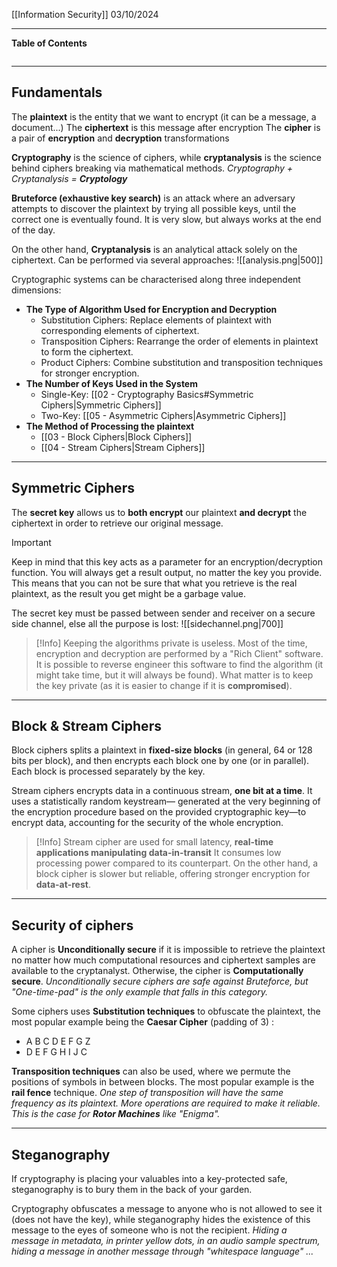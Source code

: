 [[Information Security]]
03/10/2024
****
**Table of Contents**
```table-of-contents
```

****
## Fundamentals

The **plaintext** is the entity that we want to encrypt (it can be a message, a document...)
The **ciphertext** is this message after encryption
The **cipher** is a pair of **encryption** and **decryption** transformations

**Cryptography** is the science of ciphers, while **cryptanalysis** is the science behind ciphers breaking via mathematical methods.
*Cryptography + Cryptanalysis = **Cryptology***


**Bruteforce (exhaustive key search)** is an attack where an adversary attempts to discover the plaintext by trying all possible keys, until the correct one is eventually found. It is very slow, but always works at the end of the day.

On the other hand, **Cryptanalysis** is an analytical attack solely on the ciphertext. Can be performed via several approaches:
![[analysis.png|500]]


Cryptographic systems can be characterised along three independent dimensions:
- **The Type of Algorithm Used for Encryption and Decryption**
    - Substitution Ciphers: Replace elements of plaintext with corresponding elements of ciphertext.
    - Transposition Ciphers: Rearrange the order of elements in plaintext to form the ciphertext.
    - Product Ciphers: Combine substitution and transposition techniques for stronger encryption.
- **The Number of Keys Used in the System**
    - Single-Key: [[02 - Cryptography Basics#Symmetric Ciphers|Symmetric Ciphers]]
    - Two-Key: [[05 - Asymmetric Ciphers|Asymmetric Ciphers]]
- **The Method of Processing the plaintext**
    - [[03 - Block Ciphers|Block Ciphers]] 
    - [[04 - Stream Ciphers|Stream Ciphers]]


****
## Symmetric Ciphers

The **secret key** allows us to **both encrypt** our plaintext **and decrypt** the ciphertext in order to retrieve our original message.

> [!Important] 
> Keep in mind that this key acts as a parameter for an encryption/decryption function. You will always get a result output, no matter the key you provide. 
> This means that you can not be sure that what you retrieve is the real plaintext, as the result you get might be a garbage value.

The secret key must be passed between sender and receiver on a secure side channel, else all the purpose is lost:
![[sidechannel.png|700]]

> [!Info] 
> Keeping the algorithms private is useless. Most of the time, encryption and decryption are performed by a "Rich Client" software. It is possible to reverse engineer this software to find the algorithm (it might take time, but it will always be found). What matter is to keep the key private (as it is easier to change if it is **compromised**).


*****
## Block & Stream Ciphers

Block ciphers splits a plaintext in **fixed-size blocks** (in general, 64 or 128 bits per block), and then encrypts each block one by one (or in parallel).
Each block is processed separately by the key.

Stream ciphers encrypts data in a continuous stream, **one bit at a time**. It uses a statistically random keystream— generated at the very beginning of the encryption procedure based on the provided cryptographic key—to encrypt data, accounting for the security of the whole encryption.

> [!Info] 
> Stream cipher are used for small latency, **real-time applications manipulating data-in-transit**
It consumes low processing power compared to its counterpart.
On the other hand, a block cipher is slower but reliable, offering stronger encryption for **data-at-rest**.


****
## Security of ciphers

A cipher is **Unconditionally secure** if it is impossible to retrieve the plaintext no matter how much computational resources and ciphertext samples are available to the cryptanalyst. Otherwise, the cipher is **Computationally secure**.
	*Unconditionally secure ciphers are safe against Bruteforce, but "One-time-pad" is the only example that falls in this category.*


Some ciphers uses **Substitution techniques** to obfuscate the plaintext, the most popular example being the **Caesar Cipher** (padding of 3) :
- A B C D E F G Z
- D E F G H I J C


**Transposition techniques** can also be used, where we permute the positions of symbols in between blocks. The most popular example is the **rail fence** technique.
	*One step of transposition will have the same frequency as its plaintext. More operations are required to make it reliable. This is the case for **Rotor Machines** like "Enigma".*


****
## Steganography

If cryptography is placing your valuables into a key-protected safe, steganography is to bury them in the back of your garden.

Cryptography obfuscates a message to anyone who is not allowed to see it (does not have the key), while steganography hides the existence of this message to the eyes of someone who is not the recipient.
	*Hiding a message in metadata, in printer yellow dots, in an audio sample spectrum, hiding a message in another message through "whitespace language" ...*

